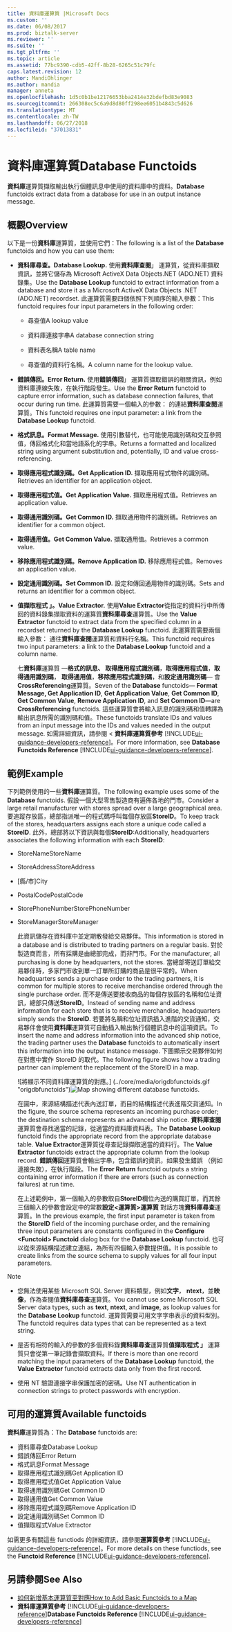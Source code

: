 ```yaml
---
title: 資料庫運算質 |Microsoft Docs
ms.custom: ''
ms.date: 06/08/2017
ms.prod: biztalk-server
ms.reviewer: ''
ms.suite: ''
ms.tgt_pltfrm: ''
ms.topic: article
ms.assetid: 77bc9390-cdb5-42ff-8b28-6265c51c79fc
caps.latest.revision: 12
author: MandiOhlinger
ms.author: mandia
manager: anneta
ms.openlocfilehash: 1d5c0b1be12176653bba2414e32bdefbd83e9083
ms.sourcegitcommit: 266308ec5c6a9d8d80ff298ee6051b4843c5d626
ms.translationtype: MT
ms.contentlocale: zh-TW
ms.lasthandoff: 06/27/2018
ms.locfileid: "37013831"
---
```

# <a name="database-functoids"></a><span data-ttu-id="477ab-102">資料庫運算質</span><span class="sxs-lookup"><span data-stu-id="477ab-102">Database Functoids</span></span>
<span data-ttu-id="477ab-103">**資料庫**運算質擷取輸出執行個體訊息中使用的資料庫中的資料。</span><span class="sxs-lookup"><span data-stu-id="477ab-103">**Database** functoids extract data from a database for use in an output instance message.</span></span> 

## <a name="overview"></a><span data-ttu-id="477ab-104">概觀</span><span class="sxs-lookup"><span data-stu-id="477ab-104">Overview</span></span>
<span data-ttu-id="477ab-105">以下是一份**資料庫**運算質，並使用它們：</span><span class="sxs-lookup"><span data-stu-id="477ab-105">The following is a list of the **Database** functoids and how you can use them:</span></span>  

- <span data-ttu-id="477ab-106">**資料庫尋查。**</span><span class="sxs-lookup"><span data-stu-id="477ab-106">**Database Lookup.**</span></span> <span data-ttu-id="477ab-107">使用**資料庫查閱**」 運算質，從資料庫擷取資訊，並將它儲存為 Microsoft ActiveX Data Objects.NET (ADO.NET) 資料錄集。</span><span class="sxs-lookup"><span data-stu-id="477ab-107">Use the **Database Lookup** functoid to extract information from a database and store it as a Microsoft ActiveX Data Objects .NET (ADO.NET) recordset.</span></span> <span data-ttu-id="477ab-108">此運算質需要四個依照下列順序的輸入參數：</span><span class="sxs-lookup"><span data-stu-id="477ab-108">This functoid requires four input parameters in the following order:</span></span>  

  -   <span data-ttu-id="477ab-109">尋查值</span><span class="sxs-lookup"><span data-stu-id="477ab-109">A lookup value</span></span>  

  -   <span data-ttu-id="477ab-110">資料庫連接字串</span><span class="sxs-lookup"><span data-stu-id="477ab-110">A database connection string</span></span>  

  -   <span data-ttu-id="477ab-111">資料表名稱</span><span class="sxs-lookup"><span data-stu-id="477ab-111">A table name</span></span>  

  -   <span data-ttu-id="477ab-112">尋查值的資料行名稱。</span><span class="sxs-lookup"><span data-stu-id="477ab-112">A column name for the lookup value.</span></span>  

- <span data-ttu-id="477ab-113">**錯誤傳回。**</span><span class="sxs-lookup"><span data-stu-id="477ab-113">**Error Return.**</span></span> <span data-ttu-id="477ab-114">使用**錯誤傳回**」 運算質擷取錯誤的相關資訊，例如資料庫連線失敗，在執行階段發生。</span><span class="sxs-lookup"><span data-stu-id="477ab-114">Use the **Error Return** functoid to capture error information, such as database connection failures, that occur during run time.</span></span> <span data-ttu-id="477ab-115">此運算質需要一個輸入的參數： 的連結**資料庫查閱**運算質。</span><span class="sxs-lookup"><span data-stu-id="477ab-115">This functoid requires one input parameter: a link from the **Database Lookup** functoid.</span></span>  

- <span data-ttu-id="477ab-116">**格式訊息。**</span><span class="sxs-lookup"><span data-stu-id="477ab-116">**Format Message.**</span></span> <span data-ttu-id="477ab-117">使用引數替代，也可能使用識別碼和交互參照值，傳回格式化和當地語系化的字串。</span><span class="sxs-lookup"><span data-stu-id="477ab-117">Returns a formatted and localized string using argument substitution and, potentially, ID and value cross-referencing.</span></span>  

- <span data-ttu-id="477ab-118">**取得應用程式識別碼。**</span><span class="sxs-lookup"><span data-stu-id="477ab-118">**Get Application ID.**</span></span> <span data-ttu-id="477ab-119">擷取應用程式物件的識別碼。</span><span class="sxs-lookup"><span data-stu-id="477ab-119">Retrieves an identifier for an application object.</span></span>  

- <span data-ttu-id="477ab-120">**取得應用程式值。**</span><span class="sxs-lookup"><span data-stu-id="477ab-120">**Get Application Value.**</span></span> <span data-ttu-id="477ab-121">擷取應用程式值。</span><span class="sxs-lookup"><span data-stu-id="477ab-121">Retrieves an application value.</span></span>  

- <span data-ttu-id="477ab-122">**取得通用識別碼。**</span><span class="sxs-lookup"><span data-stu-id="477ab-122">**Get Common ID.**</span></span> <span data-ttu-id="477ab-123">擷取通用物件的識別碼。</span><span class="sxs-lookup"><span data-stu-id="477ab-123">Retrieves an identifier for a common object.</span></span>  

- <span data-ttu-id="477ab-124">**取得通用值。**</span><span class="sxs-lookup"><span data-stu-id="477ab-124">**Get Common Value.**</span></span> <span data-ttu-id="477ab-125">擷取通用值。</span><span class="sxs-lookup"><span data-stu-id="477ab-125">Retrieves a common value.</span></span>  

- <span data-ttu-id="477ab-126">**移除應用程式識別碼。**</span><span class="sxs-lookup"><span data-stu-id="477ab-126">**Remove Application ID.**</span></span> <span data-ttu-id="477ab-127">移除應用程式值。</span><span class="sxs-lookup"><span data-stu-id="477ab-127">Removes an application value.</span></span>  

- <span data-ttu-id="477ab-128">**設定通用識別碼。**</span><span class="sxs-lookup"><span data-stu-id="477ab-128">**Set Common ID.**</span></span> <span data-ttu-id="477ab-129">設定和傳回通用物件的識別碼。</span><span class="sxs-lookup"><span data-stu-id="477ab-129">Sets and returns an identifier for a common object.</span></span>  

- <span data-ttu-id="477ab-130">**值擷取程式 」。**</span><span class="sxs-lookup"><span data-stu-id="477ab-130">**Value Extractor.**</span></span> <span data-ttu-id="477ab-131">使用**Value Extractor**從指定的資料行中所傳回的資料錄集擷取資料的運算質**資料庫尋查**運算質。</span><span class="sxs-lookup"><span data-stu-id="477ab-131">Use the **Value Extractor** functoid to extract data from the specified column in a recordset returned by the **Database Lookup** functoid.</span></span> <span data-ttu-id="477ab-132">此運算質需要兩個輸入參數： 通往**資料庫查閱**運算質和資料行名稱。</span><span class="sxs-lookup"><span data-stu-id="477ab-132">This functoid requires two input parameters: a link to the **Database Lookup** functoid and a column name.</span></span>  

  <span data-ttu-id="477ab-133">七**資料庫**運算質 —**格式的訊息、 取得應用程式識別碼**，**取得應用程式值**，**取得通用識別碼**， **取得通用值**，**移除應用程式識別碼**，和**設定通用識別碼**— 會**CrossReferencing**運算質。</span><span class="sxs-lookup"><span data-stu-id="477ab-133">Seven of the **Database** functoids— **Format Message, Get Application ID**, **Get Application Value**, **Get Common ID**, **Get Common Value**, **Remove Application ID**, and **Set Common ID**—are **CrossReferencing** functoids.</span></span> <span data-ttu-id="477ab-134">這些運算質會將輸入訊息的識別碼和值轉譯為輸出訊息所需的識別碼和值。</span><span class="sxs-lookup"><span data-stu-id="477ab-134">These functoids translate IDs and values from an input message into the IDs and values needed in the output message.</span></span> <span data-ttu-id="477ab-135">如需詳細資訊，請參閱 <<c0>  **資料庫運算質參考** [!INCLUDE[ui-guidance-developers-reference](../includes/ui-guidance-developers-reference.md)]。</span><span class="sxs-lookup"><span data-stu-id="477ab-135">For more information, see **Database Functoids Reference** [!INCLUDE[ui-guidance-developers-reference](../includes/ui-guidance-developers-reference.md)].</span></span> 

## <a name="example"></a><span data-ttu-id="477ab-136">範例</span><span class="sxs-lookup"><span data-stu-id="477ab-136">Example</span></span>  
 <span data-ttu-id="477ab-137">下列範例使用的一些**資料庫**運算質。</span><span class="sxs-lookup"><span data-stu-id="477ab-137">The following example uses some of the **Database** functoids.</span></span> <span data-ttu-id="477ab-138">假設一個大型零售製造商有遍佈各地的門市。</span><span class="sxs-lookup"><span data-stu-id="477ab-138">Consider a large retail manufacturer with stores spread over a large geographical area.</span></span> <span data-ttu-id="477ab-139">要追蹤存放區，總部指派唯一的程式碼呼叫每個存放區**StoreID**。</span><span class="sxs-lookup"><span data-stu-id="477ab-139">To keep track of the stores, headquarters assigns each store a unique code called a **StoreID**.</span></span> <span data-ttu-id="477ab-140">此外，總部將以下資訊與每個**StoreID**:</span><span class="sxs-lookup"><span data-stu-id="477ab-140">Additionally, headquarters associates the following information with each **StoreID**:</span></span>  

- <span data-ttu-id="477ab-141">StoreName</span><span class="sxs-lookup"><span data-stu-id="477ab-141">StoreName</span></span>  

- <span data-ttu-id="477ab-142">StoreAddress</span><span class="sxs-lookup"><span data-stu-id="477ab-142">StoreAddress</span></span>  

- <span data-ttu-id="477ab-143">[縣/市]</span><span class="sxs-lookup"><span data-stu-id="477ab-143">City</span></span>  

- <span data-ttu-id="477ab-144">PostalCode</span><span class="sxs-lookup"><span data-stu-id="477ab-144">PostalCode</span></span>  

- <span data-ttu-id="477ab-145">StorePhoneNumber</span><span class="sxs-lookup"><span data-stu-id="477ab-145">StorePhoneNumber</span></span>  

- <span data-ttu-id="477ab-146">StoreManager</span><span class="sxs-lookup"><span data-stu-id="477ab-146">StoreManager</span></span>  

  <span data-ttu-id="477ab-147">此資訊儲存在資料庫中並定期散發給交易夥伴。</span><span class="sxs-lookup"><span data-stu-id="477ab-147">This information is stored in a database and is distributed to trading partners on a regular basis.</span></span> <span data-ttu-id="477ab-148">對於製造商而言，所有採購是由總部完成，而非門市。</span><span class="sxs-lookup"><span data-stu-id="477ab-148">For the manufacturer, all purchasing is done by headquarters, not the stores.</span></span> <span data-ttu-id="477ab-149">當總部寄送訂單給交易夥伴時，多家門市收到單一訂單所訂購的商品是很平常的。</span><span class="sxs-lookup"><span data-stu-id="477ab-149">When headquarters sends a purchase order to the trading partners, it is common for multiple stores to receive merchandise ordered through the single purchase order.</span></span> <span data-ttu-id="477ab-150">而不是傳送要接收商品的每個存放區的名稱和位址資訊，總部只傳送**StoreID**。</span><span class="sxs-lookup"><span data-stu-id="477ab-150">Instead of sending name and address information for each store that is to receive merchandise, headquarters simply sends the **StoreID**.</span></span> <span data-ttu-id="477ab-151">若要將名稱和位址資訊插入進階的交貨通知，交易夥伴會使用**資料庫**運算質可自動插入輸出執行個體訊息中的這項資訊。</span><span class="sxs-lookup"><span data-stu-id="477ab-151">To insert the name and address information into the advanced ship notice, the trading partner uses the **Database** functoids to automatically insert this information into the output instance message.</span></span> <span data-ttu-id="477ab-152">下圖顯示交易夥伴如何在對應中實作 StoreID 的取代。</span><span class="sxs-lookup"><span data-stu-id="477ab-152">The following figure shows how a trading partner can implement the replacement of the StoreID in a map.</span></span>  

  <span data-ttu-id="477ab-153">![將顯示不同資料庫運算質的對應。] (../core/media/origdbfunctoids.gif "origdbfunctoids")</span><span class="sxs-lookup"><span data-stu-id="477ab-153">![Map showing  different database functoids.](../core/media/origdbfunctoids.gif "origdbfunctoids")</span></span>  

  <span data-ttu-id="477ab-154">在圖中，來源結構描述代表內送訂單，而目的結構描述代表進階交貨通知。</span><span class="sxs-lookup"><span data-stu-id="477ab-154">In the figure, the source schema represents an incoming purchase order; the destination schema represents an advanced ship notice.</span></span> <span data-ttu-id="477ab-155">**資料庫查閱**運算質會尋找適當的記錄，從適當的資料庫資料表。</span><span class="sxs-lookup"><span data-stu-id="477ab-155">The **Database Lookup** functoid finds the appropriate record from the appropriate database table.</span></span> <span data-ttu-id="477ab-156">**Value Extractor**運算質從尋查記錄擷取適當的資料行。</span><span class="sxs-lookup"><span data-stu-id="477ab-156">The **Value Extractor** functoids extract the appropriate column from the lookup record.</span></span> <span data-ttu-id="477ab-157">**錯誤傳回**運算質會輸出字串，包含錯誤的資訊，如果發生錯誤 （例如連接失敗），在執行階段。</span><span class="sxs-lookup"><span data-stu-id="477ab-157">The **Error Return** functoid outputs a string containing error information if there are errors (such as connection failures) at run time.</span></span>  

  <span data-ttu-id="477ab-158">在上述範例中，第一個輸入的參數取自**StoreID**欄位內送的購買訂單，而其餘三個輸入的參數會設定中的常數**設定\<運算質\>運算質** 對話方塊**資料庫尋查**運算質。</span><span class="sxs-lookup"><span data-stu-id="477ab-158">In the previous example, the first input parameter is taken from the **StoreID** field of the incoming purchase order, and the remaining three input parameters are constants configured in the **Configure \<Functoid\> Functoid** dialog box for the **Database Lookup** functoid.</span></span> <span data-ttu-id="477ab-159">也可以從來源結構描述建立連結，為所有四個輸入參數提供值。</span><span class="sxs-lookup"><span data-stu-id="477ab-159">It is possible to create links from the source schema to supply values for all four input parameters.</span></span>  

> [!NOTE]
>  * <span data-ttu-id="477ab-160">您無法使用某些 Microsoft SQL Server 資料類型，例如**文字**， **ntext**，並**映像**，作為查閱值**資料庫尋查**運算質。</span><span class="sxs-lookup"><span data-stu-id="477ab-160">You cannot use some Microsoft SQL Server data types, such as **text**, **ntext**, and **image**, as lookup values for the **Database Lookup** functoid.</span></span> <span data-ttu-id="477ab-161">運算質需要可用文字字串表示的資料型別。</span><span class="sxs-lookup"><span data-stu-id="477ab-161">The functoid requires data types that can be represented as a text string.</span></span>  
>
>  * <span data-ttu-id="477ab-162">是否有相符的輸入的參數的多個資料錄**資料庫尋查**運算質**值擷取程式 」** 運算質只會從第一筆記錄會擷取資料。</span><span class="sxs-lookup"><span data-stu-id="477ab-162">If there is more than one record matching the input parameters of the **Database Lookup** functoid, the **Value Extractor** functoid extracts data only from the first record.</span></span>  
>
>  * <span data-ttu-id="477ab-163">使用 NT 驗證連接字串保護加密的密碼。</span><span class="sxs-lookup"><span data-stu-id="477ab-163">Use NT authentication in connection strings to protect passwords with encryption.</span></span>  

## <a name="available-functoids"></a><span data-ttu-id="477ab-164">可用的運算質</span><span class="sxs-lookup"><span data-stu-id="477ab-164">Available functoids</span></span>  
 <span data-ttu-id="477ab-165">**資料庫**運算質為：</span><span class="sxs-lookup"><span data-stu-id="477ab-165">The **Database** functoids are:</span></span> 

* <span data-ttu-id="477ab-166">資料庫尋查</span><span class="sxs-lookup"><span data-stu-id="477ab-166">Database Lookup</span></span>
* <span data-ttu-id="477ab-167">錯誤傳回</span><span class="sxs-lookup"><span data-stu-id="477ab-167">Error Return</span></span>
* <span data-ttu-id="477ab-168">格式訊息</span><span class="sxs-lookup"><span data-stu-id="477ab-168">Format Message</span></span>
* <span data-ttu-id="477ab-169">取得應用程式識別碼</span><span class="sxs-lookup"><span data-stu-id="477ab-169">Get Application ID</span></span>
* <span data-ttu-id="477ab-170">取得應用程式值</span><span class="sxs-lookup"><span data-stu-id="477ab-170">Get Application Value</span></span>
* <span data-ttu-id="477ab-171">取得通用識別碼</span><span class="sxs-lookup"><span data-stu-id="477ab-171">Get Common ID</span></span>
* <span data-ttu-id="477ab-172">取得通用值</span><span class="sxs-lookup"><span data-stu-id="477ab-172">Get Common Value</span></span>
* <span data-ttu-id="477ab-173">移除應用程式識別碼</span><span class="sxs-lookup"><span data-stu-id="477ab-173">Remove Application ID</span></span>
* <span data-ttu-id="477ab-174">設定通用識別碼</span><span class="sxs-lookup"><span data-stu-id="477ab-174">Set Common ID</span></span>
* <span data-ttu-id="477ab-175">值擷取程式</span><span class="sxs-lookup"><span data-stu-id="477ab-175">Value Extractor</span></span>

<span data-ttu-id="477ab-176">如需更多有關這些 functiods 的詳細資訊，請參閱**運算質參考** [!INCLUDE[ui-guidance-developers-reference](../includes/ui-guidance-developers-reference.md)]。</span><span class="sxs-lookup"><span data-stu-id="477ab-176">For more details on these functiods, see the **Functoid Reference** [!INCLUDE[ui-guidance-developers-reference](../includes/ui-guidance-developers-reference.md)].</span></span>

## <a name="see-also"></a><span data-ttu-id="477ab-177">另請參閱</span><span class="sxs-lookup"><span data-stu-id="477ab-177">See Also</span></span>  
- [<span data-ttu-id="477ab-178">如何新增基本運算質至對應</span><span class="sxs-lookup"><span data-stu-id="477ab-178">How to Add Basic Functoids to a Map</span></span>](../core/how-to-add-basic-functoids-to-a-map.md)   
- <span data-ttu-id="477ab-179">**資料庫運算質參考** [!INCLUDE[ui-guidance-developers-reference](../includes/ui-guidance-developers-reference.md)]</span><span class="sxs-lookup"><span data-stu-id="477ab-179">**Database Functoids Reference** [!INCLUDE[ui-guidance-developers-reference](../includes/ui-guidance-developers-reference.md)]</span></span>
